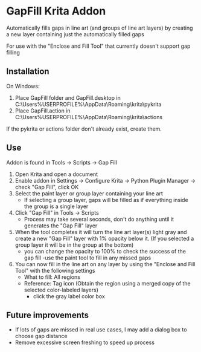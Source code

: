 
# GapFill Krita Addon

Automatically fills gaps in line art (and groups of line art layers) by creating a new layer containing just the automatically filled gaps

For use with the "Enclose and Fill Tool" that currently doesn't support gap filling

## Installation

On Windows:

1. Place GapFill folder and GapFill.desktop in C:\Users\%USERPROFILE%\AppData\Roaming\krita\pykrita 
2. Place GapFill.action in C:\Users\%USERPROFILE%\AppData\Roaming\krita\actions

If the pykrita or actions folder don't already exist, create them.

## Use

Addon is found in Tools -> Scripts -> Gap Fill

1. Open Krita and open a document
2. Enable addon in Settings -> Configure Krita -> Python Plugin Manager -> check "Gap Fill", click OK
3. Select the paint layer or group layer containing your line art
	- If selecting a group layer, gaps will be filled as if everything inside the group is a single layer
4. Click "Gap Fill" in Tools -> Scripts
	- Process may take several seconds, don't do anything until it generates the "Gap Fill" layer
5. When the tool completes it will turn the line art layer(s) light gray and create a new "Gap Fill" layer with 1% opacity below it. (If you selected a group layer it will be in the group at the bottom)
	- you can change the opacity to 100% to check the success of the gap fill
		-use the paint tool to fill in any missed gaps
6. You can now fill in the line art on any layer by using the "Enclose and Fill Tool" with the following settings
	- What to fill: All regions
	- Reference: Tag icon (Obtain the region using a merged copy of the selected color-labeled layers)
		- click the gray label color box


## Future improvements

- If lots of gaps are missed in real use cases, I may add a dialog box to choose gap distance
- Remove excessive screen freshing to speed up process







































